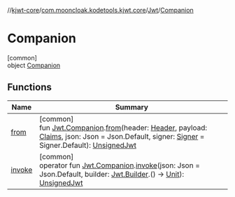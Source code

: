 //[kjwt-core](../../../../index.md)/[com.mooncloak.kodetools.kjwt.core](../../index.md)/[Jwt](../index.md)/[Companion](index.md)

# Companion

[common]\
object [Companion](index.md)

## Functions

| Name | Summary |
|---|---|
| [from](../../from.md) | [common]<br>fun [Jwt.Companion](index.md).[from](../../from.md)(header: [Header](../../-header/index.md), payload: [Claims](../../-claims/index.md), json: Json = Json.Default, signer: [Signer](../../../com.mooncloak.kodetools.kjwt.core.signature/-signer/index.md) = Signer.Default): [UnsignedJwt](../../-unsigned-jwt/index.md) |
| [invoke](../../invoke.md) | [common]<br>operator fun [Jwt.Companion](index.md).[invoke](../../invoke.md)(json: Json = Json.Default, builder: [Jwt.Builder](../-builder/index.md).() -&gt; [Unit](https://kotlinlang.org/api/latest/jvm/stdlib/kotlin/-unit/index.html)): [UnsignedJwt](../../-unsigned-jwt/index.md) |

